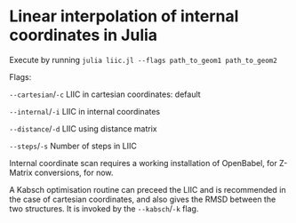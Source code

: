 # Linear interpolation of internal coordinates in Julia
Execute by running `julia liic.jl --flags path_to_geom1 path_to_geom2`

Flags:

`--cartesian`/`-c` LIIC in cartesian coordinates: default

`--internal`/`-i` LIIC in internal coordinates

`--distance`/`-d` LIIC using distance matrix

`--steps`/`-s` Number of steps in LIIC

Internal coordinate scan requires a working installation of OpenBabel, for Z-Matrix conversions, for now.

A Kabsch optimisation routine can preceed the LIIC and is recommended in the case of cartesian coordinates, and also gives the RMSD between the two structures.
It is invoked by the `--kabsch`/`-k` flag.


